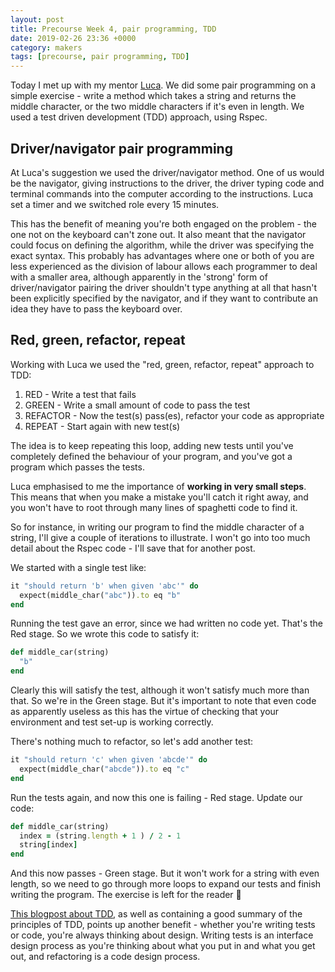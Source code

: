 ```yaml
---
layout: post
title: Precourse Week 4, pair programming, TDD
date: 2019-02-26 23:36 +0000
category: makers
tags: [precourse, pair programming, TDD]
---
```


Today I met up with my mentor [Luca][lucas-github]. We did some pair programming
on a simple exercise - write a method which takes a string and returns the
middle character, or the two middle characters if it's even in length. We used a
test driven development (TDD) approach, using Rspec.

## Driver/navigator pair programming

At Luca's suggestion we used the driver/navigator method. One of us would be the
navigator, giving instructions to the driver, the driver typing code and
terminal commands into the computer according to the instructions. Luca set a
timer and we switched role every 15 minutes.

This has the benefit of meaning you're both engaged on the problem - the one not
on the keyboard can't zone out. It also meant that the navigator could focus on
defining the algorithm, while the driver was specifying the exact syntax. This
probably has advantages where one or both of you are less experienced as the
division of labour allows each programmer to deal with a smaller area, although
apparently in the 'strong' form of driver/navigator pairing the driver shouldn't
type anything at all that hasn't been explicitly specified by the navigator, and
if they want to contribute an idea they have to pass the keyboard over.

## Red, green, refactor, repeat

Working with Luca we used the "red, green, refactor, repeat" approach to TDD:

1. RED - Write a test that fails
2. GREEN - Write a small amount of code to pass the test
3. REFACTOR - Now the test(s) pass(es), refactor your code as appropriate
4. REPEAT - Start again with new test(s)

The idea is to keep repeating this loop, adding new tests until you've
completely defined the behaviour of your program, and you've got a program which
passes the tests.

Luca emphasised to me the importance of **working in very small steps**. This means
that when you make a mistake you'll catch it right away, and you won't have to
root through many lines of spaghetti code to find it.

So for instance, in writing our program to find the middle character of a
string, I'll give a couple of iterations to illustrate. I won't go into too much
detail about the Rspec code - I'll save that for another post.

We started with a single
test like:

```ruby
it "should return 'b' when given 'abc'" do
  expect(middle_char("abc")).to eq "b"
end
```

Running the test gave an error, since we had written no code yet. That's the Red
stage. So we wrote this code to satisfy it:

```ruby
def middle_car(string)
  "b"
end
```

Clearly this will satisfy the test, although it won't satisfy much more than
that. So we're in the Green stage. But it's important to note that even code as
apparently useless as this has the virtue of checking that your environment and
test set-up is working correctly.

There's nothing much to refactor, so let's add another test:

```ruby
it "should return 'c' when given 'abcde'" do
  expect(middle_char("abcde")).to eq "c"
end
```

Run the tests again, and now this one is failing - Red stage. Update our code:

```ruby
def middle_car(string)
  index = (string.length + 1 ) / 2 - 1
  string[index]
end
```

And this now passes - Green stage. But it won't work for a string with even
length, so we need to go through more loops to expand our tests and finish
writing the program. The exercise is left for the reader 🙂

[This blogpost about TDD][james-shore-on-tdd], as well as containing a good
summary of the principles of TDD, points up another benefit - whether you're
writing tests or code, you're always thinking about design. Writing tests is an
interface design process as you're thinking about what you put in and what you
get out, and refactoring is a code design process.

[lucas-github]:https://github.com/punchcafe
[james-shore-on-tdd]:https://www.jamesshore.com/Blog/Microsoft-Gets-TDD-Completely-Wrong.html
